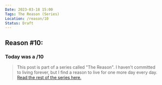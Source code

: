 ```yaml
---
Date: 2023-03-18 15:00
Tags: The Reason (Series)
Location: /reason/10
Status: Draft
---
```


## Reason #10:

### Today was a /10

>This post is part of a series called "The Reason". I haven't committed to living forever, but I find a reason to live for one more day every day. [Read the rest of the series here.](/reason/)
